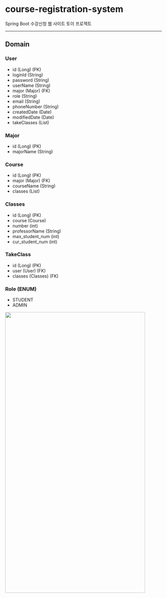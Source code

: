 # course-registration-system
Spring Boot 수강신청 웹 사이트 토이 프로젝트

___
## Domain

### User
- id (Long) (PK)
- loginId (String)
- password (String)
- userName (String)
- major (Major) (FK)
- role (String)
- email (String)
- phoneNumber (String)
- createdDate (Date)
- modifiedDate (Date)
- takeClasses (List<TakeClass>)

### Major
- id (Long) (PK)
- majorName (String)

### Course
- id (Long) (PK)
- major (Major) (FK)
- courseName (String)
- classes (List<Classes>) 

### Classes
- id (Long) (PK)
- course (Course)
- number (int)
- professorName (String)
- max_student_num (int)
- cur_student_num (int)
  
### TakeClass
- id (Long) (PK)
- user (User) (FK)
- classes (Classes) (FK) 

### Role (ENUM)
- STUDENT
- ADMIN

<img src="https://user-images.githubusercontent.com/49421226/157010455-707b5975-4006-446b-a8ff-e78963484a90.png" width="450" height="900">

